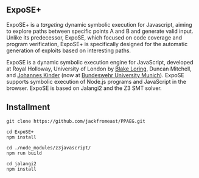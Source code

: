 ## ExpoSE+

ExpoSE+ is a *targeting* dynamic symbolic execution for Javascript, aiming to explore paths between specific points A and B and generate valid input. Unlike its predecessor, ExpoSE, which focused on code coverage and program verification, ExpoSE+ is specifically designed for the automatic generation of exploits based on interesting paths.

ExpoSE is a dynamic symbolic execution engine for JavaScript, developed at Royal Holloway, University of London by [Blake Loring](https://www.parsed.uk), Duncan Mitchell, and [Johannes Kinder](https://www.unibw.de/patch) (now at [Bundeswehr University Munich](https://www.unibw.de/)). 
ExpoSE supports symbolic execution of Node.js programs and JavaScript in the browser. ExpoSE is based on Jalangi2 and the Z3 SMT solver.

## Installment
```
git clone https://github.com/jackfromeast/PPAEG.git

cd ExpoSE+
npm install

cd ./node_modules/z3javascript/
npm run build

cd jalangi2
npm install
```